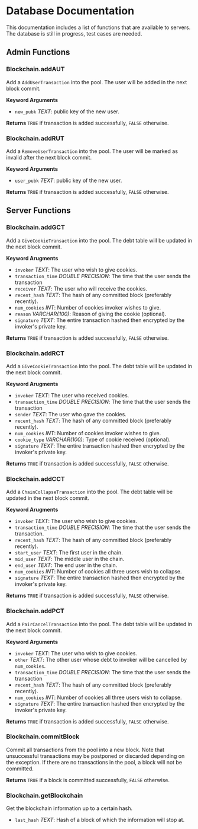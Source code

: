 # Database Documentation
This documentation includes a list of functions that are available to servers. The database is still in progress, test cases are needed.
## Admin Functions
### Blockchain.addAUT
Add a `AddUserTransaction` into the pool. The user will be added in the next block commit.

**Keyword Arguments**
- `new_pubk` *TEXT*: public key of the new user.

**Returns** `TRUE` if transaction is added successfully, `FALSE` otherwise.

### Blockchain.addRUT
Add a `RemoveUserTransaction` into the pool. The user will be marked as invalid after the next block commit.

**Keyword Arguments**
- `user_pubk` *TEXT*: public key of the new user.

**Returns** `TRUE` if transaction is added successfully, `FALSE` otherwise.

## Server Functions

### Blockchain.addGCT
Add a `GiveCookieTransaction` into the pool. The debt table will be updated in the next block commit.

**Keyword Arugments**
- `invoker` *TEXT*: The user who wish to give cookies.
- `transaction_time` *DOUBLE PRECISION*: The time that the user sends the transaction
- `receiver` *TEXT*: The user who will receive the cookies.
- `recent_hash` *TEXT*: The hash of any committed block (preferably recently).
- `num_cookies` *INT*: Number of cookies invoker wishes to give.
- `reason` *VARCHAR(100)*: Reason of giving the cookie (optional).
- `signature` *TEXT*: The entire transaction hashed then encrypted by the invoker's private key.

**Returns** `TRUE` if transaction is added successfully, `FALSE` otherwise.

### Blockchain.addRCT
Add a `GiveCookieTransaction` into the pool. The debt table will be updated in the next block commit.

**Keyword Arugments**
- `invoker` *TEXT*: The user who received cookies.
- `transaction_time` *DOUBLE PRECISION*: The time that the user sends the transaction
- `sender` *TEXT*: The user who gave the cookies.
- `recent_hash` *TEXT*: The hash of any committed block (preferably recently).
- `num_cookies` *INT*: Number of cookies invoker wishes to give.
- `cookie_type` *VARCHAR(100)*: Type of cookie received (optional).
- `signature` *TEXT*: The entire transaction hashed then encrypted by the invoker's private key.

**Returns** `TRUE` if transaction is added successfully, `FALSE` otherwise.

### Blockchain.addCCT
Add a `ChainCollapseTransaction` into the pool. The debt table will be updated in the next block commit.

**Keyword Arugments**
- `invoker` *TEXT*: The user who wish to give cookies.
- `transaction_time` *DOUBLE PRECISION*: The time that the user sends the transaction.
- `recent_hash` *TEXT*: The hash of any committed block (preferably recently).
- `start_user` *TEXT*: The first user in the chain.
- `mid_user` *TEXT*: The middle user in the chain.
- `end_user` *TEXT*: The end user in the chain.
- `num_cookies` *INT*: Number of cookies all three users wish to collapse.
- `signature` *TEXT*: The entire transaction hashed then encrypted by the invoker's private key.

**Returns** `TRUE` if transaction is added successfully, `FALSE` otherwise.

### Blockchain.addPCT
Add a `PairCancelTransaction` into the pool. The debt table will be updated in the next block commit.

**Keyword Arguments**
- `invoker` *TEXT*: The user who wish to give cookies.
- `other` *TEXT*: The other user whose debt to invoker will be cancelled by `num_cookies`.
- `transaction_time` *DOUBLE PRECISION*: The time that the user sends the transaction
- `recent_hash` *TEXT*: The hash of any committed block (preferably recently).
- `num_cookies` *INT*: Number of cookies all three users wish to collapse.
- `signature` *TEXT*: The entire transaction hashed then encrypted by the invoker's private key.

**Returns** `TRUE` if transaction is added successfully, `FALSE` otherwise.

### Blockchain.commitBlock
Commit all transactions from the pool into a new block. Note that unsuccessful transactions may be postponed or discarded depending on the exception. If there are no transactions in the pool, a block will not be committed.

**Returns** `TRUE` if a block is committed successfully, `FALSE` otherwise.

### Blockchain.getBlockchain
Get the blockchain information up to a certain hash.

- `last_hash` *TEXT*: Hash of a block of which the information will stop at.
